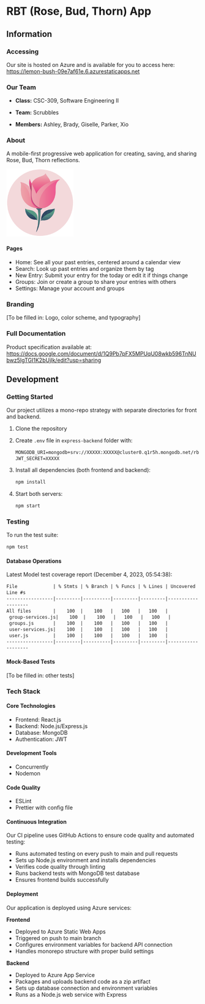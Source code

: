 # RBT (Rose, Bud, Thorn) App

## Information

### Accessing

Our site is hosted on Azure and is available for you to access here: https://lemon-bush-09e7af61e.6.azurestaticapps.net

### Our Team

- **Class:** CSC-309, Software Engineering II

- **Team:** Scrubbles

- **Members:** Ashley, Brady, Giselle, Parker, Xio

### About

A mobile-first progressive web application for creating, saving, and sharing Rose, Bud, Thorn reflections.

<img src="react-frontend/public/RBDLogoRounded.png" width="35%" />

#### Pages

- Home: See all your past entries, centered around a calendar view
- Search: Look up past entries and organize them by tag
- New Entry: Submit your entry for the today or edit it if things change
- Groups: Join or create a group to share your entries with others
- Settings: Manage your account and groups

### Branding

[To be filled in: Logo, color scheme, and typography]

### Full Documentation

Product specification available at:
https://docs.google.com/document/d/1Q9Pb7pFX5MPUqU08wkb596TnNUbwz5IgTGI1K2bUjIk/edit?usp=sharing

## Development

### Getting Started

Our project utilizes a mono-repo strategy with separate directories for front and backend.

1. Clone the repository
2. Create `.env` file in `express-backend` folder with:

    ```
    MONGODB_URI=mongodb+srv://XXXXX:XXXXX@cluster0.q1r5h.mongodb.net/rbt_users_data
    JWT_SECRET=XXXXX
    ```

3. Install all dependencies (both frontend and backend):
    ```bash
    npm install
    ```
4. Start both servers:
    ```bash
    npm start
    ```

### Testing

To run the test suite:

```bash
npm test
```

#### Database Operations

Latest Model test coverage report (December 4, 2023, 05:54:38):

```
File             | % Stmts | % Branch | % Funcs | % Lines | Uncovered Line #s
-----------------|---------|----------|---------|---------|-------------------
All files        |    100  |    100   |   100   |   100   |
 group-services.js|    100  |    100   |   100   |   100   |
 groups.js       |    100  |    100   |   100   |   100   |
 user-services.js|    100  |    100   |   100   |   100   |
 user.js         |    100  |    100   |   100   |   100   |
-----------------|---------|----------|---------|---------|-------------------
```

#### Mock-Based Tests

[To be filled in: other tests]

### Tech Stack

#### Core Technologies

- Frontend: React.js
- Backend: Node.js/Express.js
- Database: MongoDB
- Authentication: JWT

#### Development Tools

- Concurrently
- Nodemon

#### Code Quality

- ESLint
- Prettier with config file

#### Continuous Integration

Our CI pipeline uses GitHub Actions to ensure code quality and automated testing:

- Runs automated testing on every push to main and pull requests
- Sets up Node.js environment and installs dependencies
- Verifies code quality through linting
- Runs backend tests with MongoDB test database
- Ensures frontend builds successfully

#### Deployment

Our application is deployed using Azure services:

**Frontend**

- Deployed to Azure Static Web Apps
- Triggered on push to main branch
- Configures environment variables for backend API connection
- Handles monorepo structure with proper build settings

**Backend**

- Deployed to Azure App Service
- Packages and uploads backend code as a zip artifact
- Sets up database connection and environment variables
- Runs as a Node.js web service with Express
